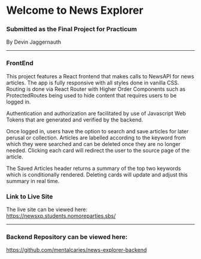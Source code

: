 # Welcome to News Explorer
### Submitted as the Final Project for Practicum
By Devin Jaggernauth

---
### FrontEnd

This project features a React frontend that makes calls to NewsAPI for news articles. The app is fully responsive with all styles done in vanilla CSS. Routing is done via React Router with Higher Order Components such as ProtectedRoutes being used to hide content that requires users to be logged in.

Authentication and authorization are facilitated by use of Javascript Web Tokens that are generated and verified by the backend.

Once logged in, users have the option to search and save articles for later perusal or collection. Articles are labelled according to the keyword from which they were searched and can be deleted once they are no longer needed. Clicking each card will redirect the user to the source page of the article.

The Saved Articles header returns a summary of the top two keywords which is conditionally rendered. Deleting cards will update and adjust this summary in real time.

### Link to Live Site
The live site can be viewed here: https://newsxp.students.nomoreparties.sbs/

---

### Backend Repository can be viewed here:
https://github.com/mentalcaries/news-explorer-backend